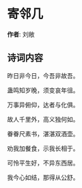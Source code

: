 # 寄邻几

**作者**: 刘敞

## 诗词内容

昨日非今日，今吾非故吾。

蛊鸣知岁晚，须变哀年徂。

万事异俯仰，达者与化俱。

故人千里外，高义独何如。

眷眷尺素书，湛湛双酒壶。

劝我加餐食，示我长相于。

可怜平生好，不异东西居。

我今心如结，那得从公舒。

